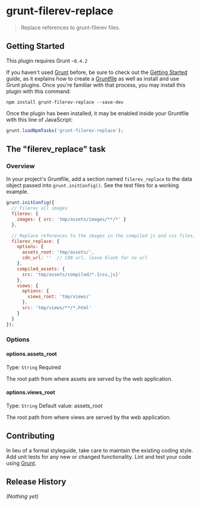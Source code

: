 # grunt-filerev-replace

> Replace references to grunt-filerev files.

## Getting Started
This plugin requires Grunt `~0.4.2`

If you haven't used [Grunt](http://gruntjs.com/) before, be sure to check out the [Getting Started](http://gruntjs.com/getting-started) guide, as it explains how to create a [Gruntfile](http://gruntjs.com/sample-gruntfile) as well as install and use Grunt plugins. Once you're familiar with that process, you may install this plugin with this command:

```shell
npm install grunt-filerev-replace --save-dev
```

Once the plugin has been installed, it may be enabled inside your Gruntfile with this line of JavaScript:

```js
grunt.loadNpmTasks('grunt-filerev-replace');
```

## The "filerev_replace" task

### Overview
In your project's Gruntfile, add a section named `filerev_replace` to the data object passed into `grunt.initConfig()`. See the test files for a working example.

```js
grunt.initConfig({
  // Filerev all images
  filerev: {
    images: { src: 'tmp/assets/images/**/*' }
  },

  // Replace references to the images in the compiled js and css files, and the html views
  filerev_replace: {
    options: {
      assets_root: 'tmp/assets/',
      cdn_url: ''  // CDN url, leave blank for no url
    },
    compiled_assets: {
      src: 'tmp/assets/compiled/*.{css,js}'
    },
    views: {
      options: {
        views_root: 'tmp/views/'
      },
      src: 'tmp/views/**/*.html'
    }
  }
});
```

### Options

#### options.assets_root
Type: `String`
Required

The root path from where assets are served by the web application.

#### options.views_root
Type: `String`
Default value: assets_root

The root path from where views are served by the web application.

## Contributing
In lieu of a formal styleguide, take care to maintain the existing coding style. Add unit tests for any new or changed functionality. Lint and test your code using [Grunt](http://gruntjs.com/).

## Release History
_(Nothing yet)_
